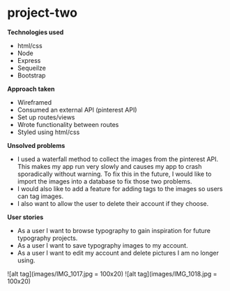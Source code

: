 # project-two

**Technologies used**
* html/css 
* Node
* Express 
* Sequeilze 
* Bootstrap

**Approach taken**
* Wireframed 
* Consumed an external API (pinterest API)
* Set up routes/views
* Wrote functionality between routes
* Styled using html/css

**Unsolved problems** 
* I used a waterfall method to collect the images from the pinterest API. This makes my app run very slowly and causes my app to crash sporadically without warning. To fix this in the future, I would like to import the images into a database to fix those two problems.
* I would also like to add a feature for adding tags to the images so users can tag images. 
* I also want to allow the user to delete their account if they choose.

**User stories** 
* As a user I want to browse typography to gain inspiration for future typography projects.
* As a user I want to save typography images to my account.
* As a user I want to edit my account and delete pictures I am no longer using. 

![alt tag](images/IMG_1017.jpg = 100x20)
![alt tag](images/IMG_1018.jpg = 100x20)



